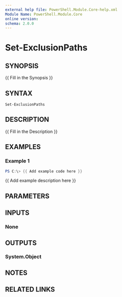 ```yaml
---
external help file: PowerShell.Module.Core-help.xml
Module Name: PowerShell.Module.Core
online version:
schema: 2.0.0
---
```


# Set-ExclusionPaths

## SYNOPSIS
{{ Fill in the Synopsis }}

## SYNTAX

```
Set-ExclusionPaths
```

## DESCRIPTION
{{ Fill in the Description }}

## EXAMPLES

### Example 1
```powershell
PS C:\> {{ Add example code here }}
```

{{ Add example description here }}

## PARAMETERS

## INPUTS

### None

## OUTPUTS

### System.Object
## NOTES

## RELATED LINKS
